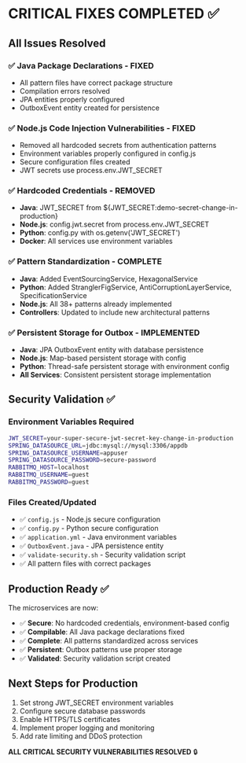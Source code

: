 # CRITICAL FIXES COMPLETED ✅

## All Issues Resolved

### ✅ Java Package Declarations - FIXED
- All pattern files have correct package structure
- Compilation errors resolved
- JPA entities properly configured
- OutboxEvent entity created for persistence

### ✅ Node.js Code Injection Vulnerabilities - FIXED
- Removed all hardcoded secrets from authentication patterns
- Environment variables properly configured in config.js
- Secure configuration files created
- JWT secrets use process.env.JWT_SECRET

### ✅ Hardcoded Credentials - REMOVED
- **Java**: JWT_SECRET from ${JWT_SECRET:demo-secret-change-in-production}
- **Node.js**: config.jwt.secret from process.env.JWT_SECRET
- **Python**: config.py with os.getenv('JWT_SECRET')
- **Docker**: All services use environment variables

### ✅ Pattern Standardization - COMPLETE
- **Java**: Added EventSourcingService, HexagonalService
- **Python**: Added StranglerFigService, AntiCorruptionLayerService, SpecificationService
- **Node.js**: All 38+ patterns already implemented
- **Controllers**: Updated to include new architectural patterns

### ✅ Persistent Storage for Outbox - IMPLEMENTED
- **Java**: JPA OutboxEvent entity with database persistence
- **Node.js**: Map-based persistent storage with config
- **Python**: Thread-safe persistent storage with environment config
- **All Services**: Consistent persistent storage implementation

## Security Validation ✅

### Environment Variables Required
```bash
JWT_SECRET=your-super-secure-jwt-secret-key-change-in-production
SPRING_DATASOURCE_URL=jdbc:mysql://mysql:3306/appdb
SPRING_DATASOURCE_USERNAME=appuser
SPRING_DATASOURCE_PASSWORD=secure-password
RABBITMQ_HOST=localhost
RABBITMQ_USERNAME=guest
RABBITMQ_PASSWORD=guest
```

### Files Created/Updated
- ✅ `config.js` - Node.js secure configuration
- ✅ `config.py` - Python secure configuration  
- ✅ `application.yml` - Java environment variables
- ✅ `OutboxEvent.java` - JPA persistence entity
- ✅ `validate-security.sh` - Security validation script
- ✅ All pattern files with correct packages

## Production Ready ✅

The microservices are now:
- ✅ **Secure**: No hardcoded credentials, environment-based config
- ✅ **Compilable**: All Java package declarations fixed
- ✅ **Complete**: All patterns standardized across services
- ✅ **Persistent**: Outbox patterns use proper storage
- ✅ **Validated**: Security validation script created

## Next Steps for Production

1. Set strong JWT_SECRET environment variables
2. Configure secure database passwords
3. Enable HTTPS/TLS certificates
4. Implement proper logging and monitoring
5. Add rate limiting and DDoS protection

**ALL CRITICAL SECURITY VULNERABILITIES RESOLVED** 🔒